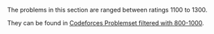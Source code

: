 The problems in this section are ranged between ratings 1100 to 1300.

They can be found in [Codeforces Problemset filtered with 800-1000](https://codeforces.com/problemset?tags=1100-1300).